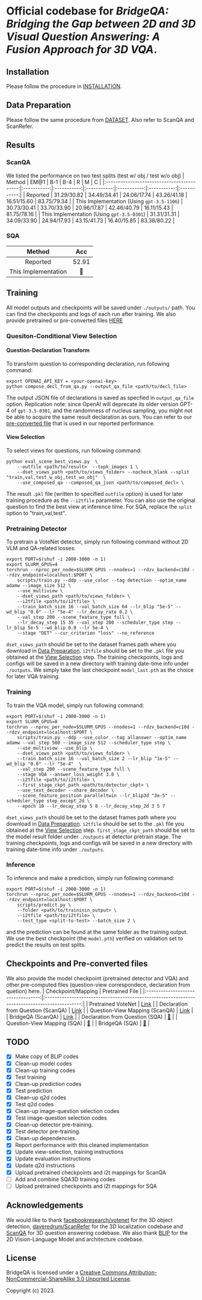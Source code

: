 
# Official codebase for _BridgeQA: Bridging the Gap between 2D and 3D Visual Question Answering: A Fusion Approach for 3D VQA_.



## Installation
Please follow the procedure in [INSTALLATION](docs/installation.md).

## Data Preparation
Please follow the same procedure from [DATASET](docs/dataset.md). Also refer to ScanQA and ScanRefer. 


## Results
### ScanQA
We listed the performance on two test splits (test w/ obj / test w/o obj)
|        Method                              |     EM@1    |     B-1     |     B-4     |      R      |      M      |      C      |
|:------------------------------------------:|:-----------:|:-----------:|:-----------:|:-----------:|:-----------:|:-----------:|
|       Reported                             | 31.29/30.82 | 34.49/34.41 | 24.06/17.74 | 43.26/41.18 | 16.51/15.60 | 83.75/79.34 |
| This Implementation (Using `gpt-3.5-1106`) | 30.73/30.41 | 33.70/33.90 | 20.96/17.87 | 42.46/40.79 | 16.11/15.43 | 81.75/78.16 |
| This Implementation (Using `gpt-3.5-0301`) | 31.31/31.31 | 34.09/33.90 | 24.94/17.93 | 43.15/41.73 | 16.40/15.85 | 83.38/80.22 |

### SQA
|        Method       |  Acc  |
|:-------------------:|:-----:|
|       Reported      | 52.91 |
| This Implementation |  🚧   |

## Training
All model outputs and checkpoints will be saved under `./outputs/` path. You can find the checkpoints and logs of each run after training.
We also provide pretrained or pre-converted files [HERE](#checkpoints-and-pre-converted-files)

### Quesiton-Conditional View Selection
#### Question-Declaration Transform
To transform question to corresponding declaration, run following command:
```shell
export OPENAI_API_KEY = <your-openai-key>
python compose_decl_from_qa.py --output_qa_file <path/to/decl_file>
```
The output JSON file of declarations is saved as specfied in `output_qa_file` option. 
Replication note: since OpenAI will deprecate its older version GPT-4 of `gpt-3.5-0301`, and the randomness of nucleus sampling, you might not be able to acquire the same result declaration as ours. You can refer to our [pre-converted file](https://drive.google.com/file/d/10bqVuPE7bsUHh-HH8n52UXN0v0JFy7yx/view?usp=sharing) that is used in our reported performance.

#### View Selection
To select views for questions, run following command:
```shell
python eval_scene_best_views.py  \
    --outfile <path/to/result>  --topk_images 1 \
    --dset_views_path <path/to/views_folder> --nocheck_blank --split "train,val,test_w_obj,test_wo_obj"  \
    --use_composed_qa --composed_qa_json <path/to/composed_decl> \
```
The result `.pkl` file (written to specified `outfile` option) is used for later training procedure as the `--i2tfile` parameter. 
You can also use the original question to find the best view at inference time.
For SQA, replace the `split` option to "train,val,test".

### Pretraining Detector
To pretrain a VoteNet detector, simply run following command without 2D VLM and QA-related losses:
```shell
export PORT=$(shuf -i 2000-3000 -n 1)
export SLURM_GPUS=4
torchrun --nproc_per_node=$SLURM_GPUS --nnodes=1 --rdzv_backend=c10d --rdzv_endpoint=localhost:$PORT \
    scripts/train.py --ddp --use_color --tag detection --optim_name adamw --image_size 512 \
    --use_multiview \
    --dset_views_path <path/to/views_folder> \
    --i2tfile <path/to/i2tfile> \
    --train_batch_size 16 --val_batch_size 64 --lr_blip "5e-5" --wd_blip "0.0" --lr "5e-4" --lr_decay_rate 0.2 \
    --val_step 200 --scene_feature_type full \
    --lr_decay_step 15 35 --val_step 200 --scheduler_type step --lr_blip 5e-5 --wd_blip 0.0 --lr 5e-4 \
    --stage "DET" --cur_criterion "loss" --no_reference
```
`dset_views_path` should be set to the dataset frames path where you download in [Data Preparation](#data-preparation).
`i2tfile` should be set to the `.pkl` file you obtained at the [View Selection](#view-selection) step.
The training checkpoints, logs and configs will be saved in a new directory with training date-time info under `./outputs`.
We simply take the last checkpoint `model_last.pth` as the choice for later VQA training.

### Training
To train the VQA model, simply run following command:
```shell
export PORT=$(shuf -i 2000-3000 -n 1)
export SLURM_GPUS=8
torchrun --nproc_per_node=$SLURM_GPUS --nnodes=1 --rdzv_backend=c10d --rdzv_endpoint=localhost:$PORT \
    scripts/train.py --ddp --use_color --tag allanswer --optim_name adamw --val_step 500 --image_size 512 --scheduler_type step \
    --use_multiview --use_blip \
    --dset_views_path <path/to/views_folder> \
    --train_batch_size 16 --val_batch_size 2 --lr_blip "1e-5" --wd_blip "0.0" --lr "5e-4"  \
    --val_step 200 --scene_feature_type full \
    --stage VQA --answer_loss_weight 3.0 \
    --i2tfile <path/to/i2tfile> \
    --first_stage_ckpt_path <path/to/detector_ckpt> \
    --use_text_decoder --share_decoder \
    --scene_feature_position paralleltwin --lr_blip3d "3e-5" --scheduler_type step_except_2d \
    --epoch 10 --lr_decay_step 5 8 --lr_decay_step_2d 3 5 7
```
`dset_views_path` should be set to the dataset frames path where you download in [Data Preparation](#data-preparation).
`i2tfile` should be set to the `.pkl` file you obtained at the [View Selection](#view-selection) step.
`first_stage_ckpt_path` should be set to the model result folder under `./outputs` at detector pretrain stage.
The training checkpoints, logs and configs will be saved in a new directory with training date-time info under `./outputs`.

### Inference
To inference and make a prediction, simply run following command:
```shell
export PORT=$(shuf -i 2000-3000 -n 1)
torchrun --nproc_per_node=$SLURM_GPUS --nnodes=1 --rdzv_backend=c10d --rdzv_endpoint=localhost:$PORT \
    scripts/predict.py \
    --folder <path/to/traininin_output> \
    --i2tfile <path/to/i2tfile> \
    --test_type <split-to-test> --batch_size 2 \
```
and the prediction can be found at the same folder as the training output. 
We use the best checkpoint (the `model.pth`) verified on validation set to predict the results on test splits.

## Checkpoints and Pre-converted files
We also provide the model checkpoint (pretrained detector and VQA) and other pre-computed files (question-view correspondece, declaration from quetion) here.
|         Checkpoint/Mapping         |                                        Pretrained File                                        |
|:----------------------------------:|:---------------------------------------------------------------------------------------------:|
|         Pretrained VoteNet         | [Link](https://drive.google.com/file/d/134r4TUTKFz0M8J-a6MB4SP9KS689tnFx/view?usp=drive_link) |
| Declaration from Question (ScanQA) | [Link](https://drive.google.com/file/d/10bqVuPE7bsUHh-HH8n52UXN0v0JFy7yx/view?usp=sharing)    |
|   Question-View Mapping (ScanQA)   | [Link](https://drive.google.com/file/d/18lHk2eTwL8urK5xjZhDTjA-THBOQR06M/view?usp=drive_link) |
|          BridgeQA (ScanQA)         | [Link](https://drive.google.com/file/d/1qaYi24XpKHS-mVGKjAmgg9j9TR_xf3DG/view?usp=drive_link) |
|   Declaration from Question (SQA)  |                                            [🚧]()                                           |
|     Question-View Mapping (SQA)    |                                            [🚧]()                                           |
|           BridgeQA (SQA)           |                                            [🚧]()                                           |

## TODO
- [x] Make copy of BLIP codes
- [x] Clean-up model codes
- [x] Clean-up training codes
- [x] Test training
- [x] Clean-up prediction codes
- [x] Test prediction
- [x] Clean-up q2d codes
- [x] Test q2d codes
- [x] Clean-up image-question selection codes
- [x] Test image-question selection codes
- [x] Clean-up detector pre-training.
- [x] Test detector pre-training.
- [x] Clean-up dependencies.
- [x] Report performance with this cleaned implementation
- [x] Update view-selection, training instructions
- [x] Update evaluation instructions
- [x] Update q2d instructions
- [x] Upload pretrained checkpoints and i2t mappings for ScanQA
- [ ] Add and combine SQA3D training codes
- [ ] Upload pretrained checkpoints and i2t mappings for SQA

## Acknowledgements
We would like to thank [facebookresearch/votenet](https://github.com/facebookresearch/votenet) for the 3D object detection, [daveredrum/ScanRefer](https://github.com/daveredrum/ScanRefer) for the 3D localization codebase and [ScanQA](https://github.com/ATR-DBI/ScanQA/) for 3D question answering codebase.
We also thank [BLIP](https://github.com/salesforce/BLIP/) for the 2D Vision-Language Model and architecture codebase.

## License
BridgeQA is licensed under a [Creative Commons Attribution-NonCommercial-ShareAlike 3.0 Unported License](LICENSE).

Copyright (c) 2023.
